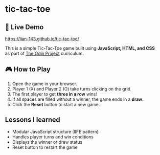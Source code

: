 # tic-tac-toe

## 📌 Live Demo
https://lian-143.github.io/tic-tac-toe/

This is a simple Tic-Tac-Toe game built using **JavaScript, HTML, and CSS** as part of [The Odin Project](https://www.theodinproject.com/lessons/node-path-javascript-tic-tac-toe#project-solution) curriculum.

## 🎮 How to Play
1. Open the game in your browser.
2. Player 1 (X) and Player 2 (O) take turns clicking on the grid.
3. The first player to get **three in a row** wins!
4. If all spaces are filled without a winner, the game ends in a **draw**.
5. Click the **Reset** button to start a new game.

## Lessons I learned
- Modular JavaScript structure (IIFE pattern)  
- Handles player turns and win conditions  
- Displays the winner or draw status  
- Reset button to restart the game  
